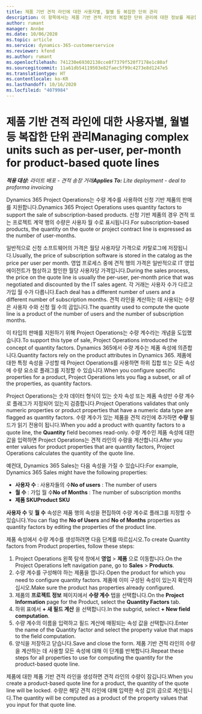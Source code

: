 ```yaml
---
title: 제품 기반 견적 라인에 대한 사용자별, 월별 등 복잡한 단위 관리
description: 이 항목에서는 제품 기반 견적 라인의 복잡한 단위 관리에 대한 정보를 제공합니다.
author: rumant
manager: Annbe
ms.date: 10/06/2020
ms.topic: article
ms.service: dynamics-365-customerservice
ms.reviewer: kfend
ms.author: rumant
ms.openlocfilehash: 741230e69302138cce8f7379f520f7178e1c80af
ms.sourcegitcommit: 11a61db54119503e82faec5f99c4273e8d1247e5
ms.translationtype: HT
ms.contentlocale: ko-KR
ms.lasthandoff: 10/16/2020
ms.locfileid: "4079984"
---
```

# <a name="managing-complex-units-such-as-per-user-per-month-for-product-based-quote-lines"></a><span data-ttu-id="72f02-103">제품 기반 견적 라인에 대한 사용자별, 월별 등 복잡한 단위 관리</span><span class="sxs-lookup"><span data-stu-id="72f02-103">Managing complex units such as per-user, per-month for product-based quote lines</span></span>

<span data-ttu-id="72f02-104">_**적용 대상:** 라이트 배포 - 견적 송장 거래_</span><span class="sxs-lookup"><span data-stu-id="72f02-104">_**Applies To:** Lite deployment - deal to proforma invoicing_</span></span>

<span data-ttu-id="72f02-105">Dynamics 365 Project Operations는 수량 계수를 사용하여 신청 기반 제품의 판매를 지원합니다.</span><span class="sxs-lookup"><span data-stu-id="72f02-105">Dynamics 365 Project Operations uses quantity factors to support the sale of subscription-based products.</span></span> <span data-ttu-id="72f02-106">신청 기반 제품의 경우 견적 또는 프로젝트 계약 행의 수량은 사용자 월 수로 표시됩니다.</span><span class="sxs-lookup"><span data-stu-id="72f02-106">For subscription-based products, the quantity on the quote or project contract line is expressed as the number of user-months.</span></span>

<span data-ttu-id="72f02-107">일반적으로 신청 소프트웨어의 가격은 월당 사용자당 가격으로 카탈로그에 저장됩니다.</span><span class="sxs-lookup"><span data-stu-id="72f02-107">Usually, the price of subscription software is stored in the catalog as the price per user per month.</span></span> <span data-ttu-id="72f02-108">영업 프로세스 중에 견적 행의 가격은 일반적으로 IT 영업 에이전트가 협상하고 할인한 월당 사용자당 가격입니다.</span><span class="sxs-lookup"><span data-stu-id="72f02-108">During the sales process, the price on the quote line is usually the per-user, per-month price that was negotiated and discounted by the IT sales agent.</span></span> <span data-ttu-id="72f02-109">각 거래는 사용자 수가 다르고 가입 월 수가 다릅니다.</span><span class="sxs-lookup"><span data-stu-id="72f02-109">Each deal has a different number of users and a different number of subscription months.</span></span> <span data-ttu-id="72f02-110">견적 라인을 계산하는 데 사용되는 수량은 사용자 수와 신청 월 수의 곱입니다.</span><span class="sxs-lookup"><span data-stu-id="72f02-110">The quantity used to compute the quote line is a product of the number of users and the number of subscription months.</span></span>

<span data-ttu-id="72f02-111">이 타입의 판매를 지원하기 위해 Project Operations는 수량 계수라는 개념을 도입했습니다.</span><span class="sxs-lookup"><span data-stu-id="72f02-111">To support this type of sale, Project Operations introduced the concept of quantity factors.</span></span> <span data-ttu-id="72f02-112">Dynamics 365에서 수량 계수는 제품 속성에 의존합니다.</span><span class="sxs-lookup"><span data-stu-id="72f02-112">Quantity factors rely on the product attributes in Dynamics 365.</span></span> <span data-ttu-id="72f02-113">제품에 대한 특정 속성을 구성할 때 Project Operations를 사용하면 하위 집합 또는 모든 속성에 수량 요소로 플래그를 지정할 수 있습니다.</span><span class="sxs-lookup"><span data-stu-id="72f02-113">When you configure specific properties for a product, Project Operations lets you flag a subset, or all of the properties, as quantity factors.</span></span>

<span data-ttu-id="72f02-114">Project Operations는 숫자 데이터 형식이 있는 숫자 속성 또는 제품 속성만 수량 계수로 플래그가 지정되어 있는지 검증합니다.</span><span class="sxs-lookup"><span data-stu-id="72f02-114">Project Operations validates that only numeric properties or product properties that have a numeric data type are flagged as quantity factors.</span></span> <span data-ttu-id="72f02-115">수량 계수가 있는 제품을 견적 라인에 추가하면 **수량** 필드가 읽기 전용이 됩니다.</span><span class="sxs-lookup"><span data-stu-id="72f02-115">When you add a product with quantity factors to a quote line, the **Quantity** field becomes read-only.</span></span> <span data-ttu-id="72f02-116">수량 계수인 제품 속성에 대한 값을 입력하면 Project Operations는 견적 라인의 수량을 계산합니다.</span><span class="sxs-lookup"><span data-stu-id="72f02-116">After you enter values for product properties that are quantity factors, Project Operations calculates the quantity of the quote line.</span></span>

<span data-ttu-id="72f02-117">예컨대, Dynamics 365 Sales는 다음 속성을 가질 수 있습니다:</span><span class="sxs-lookup"><span data-stu-id="72f02-117">For example, Dynamics 365 Sales might have the following properties:</span></span>

- <span data-ttu-id="72f02-118">**사용자 수** : 사용자들의 수</span><span class="sxs-lookup"><span data-stu-id="72f02-118">**No of users** : The number of users</span></span>
- <span data-ttu-id="72f02-119">**월 수** : 가입 월 수</span><span class="sxs-lookup"><span data-stu-id="72f02-119">**No of Months** : The number of subscription months</span></span>
- <span data-ttu-id="72f02-120">**제품 SKU**</span><span class="sxs-lookup"><span data-stu-id="72f02-120">**Product SKU**</span></span>

<span data-ttu-id="72f02-121">**사용자 수** 및 **월 수** 속성은 제품 행의 속성을 편집하여 수량 계수로 플래그를 지정할 수 있습니다.</span><span class="sxs-lookup"><span data-stu-id="72f02-121">You can flag the **No of Users** and **No of Months** properties as quantity factors by editing the properties of the product line.</span></span>

<span data-ttu-id="72f02-122">제품 속성에서 수량 계수를 생성하려면 다음 단계를 따르십시오.</span><span class="sxs-lookup"><span data-stu-id="72f02-122">To create Quantity factors from Product properties, follow these steps:</span></span>

1. <span data-ttu-id="72f02-123">Project Operations 왼쪽 탐색 창에서 **영업** > **제품** 으로 이동합니다.</span><span class="sxs-lookup"><span data-stu-id="72f02-123">On the Project Operations left navigation pane, go to **Sales** > **Products**.</span></span>
2. <span data-ttu-id="72f02-124">수량 계수를 구성해야 하는 제품을 엽니다.</span><span class="sxs-lookup"><span data-stu-id="72f02-124">Open the product for which you need to configure quantity factors.</span></span> <span data-ttu-id="72f02-125">제품에 이미 구성된 속성이 있는지 확인하십시오.</span><span class="sxs-lookup"><span data-stu-id="72f02-125">Make sure the product has properties already configured.</span></span>
3. <span data-ttu-id="72f02-126">제품의 **프로젝트 정보** 페이지에서 **수량 계수** 탭을 선택합니다.</span><span class="sxs-lookup"><span data-stu-id="72f02-126">On the **Project Information** page for the Product, select the **Quantity Factors** tab.</span></span>
4. <span data-ttu-id="72f02-127">하위 표에서 **+ 새 필드 계산** 을 선택합니다.</span><span class="sxs-lookup"><span data-stu-id="72f02-127">In the subgrid, select **+ New field computation**.</span></span>
5. <span data-ttu-id="72f02-128">수량 계수의 이름을 입력하고 필드 계산에 매핑되는 속성 값을 선택합니다.</span><span class="sxs-lookup"><span data-stu-id="72f02-128">Enter the name of the Quantity factor and select the property value that maps to the field computation.</span></span>
6. <span data-ttu-id="72f02-129">양식을 저장하고 닫습니다.</span><span class="sxs-lookup"><span data-stu-id="72f02-129">Save and close the form.</span></span> <span data-ttu-id="72f02-130">제품 기반 견적 라인의 수량을 계산하는 데 사용할 모든 속성에 대해 이 단계를 반복합니다.</span><span class="sxs-lookup"><span data-stu-id="72f02-130">Repeat these steps for all properties to use for computing the quantity for the product-based quote line.</span></span>

<span data-ttu-id="72f02-131">제품에 대한 제품 기반 견적 라인을 생성하면 견적 라인의 수량이 잠깁니다.</span><span class="sxs-lookup"><span data-stu-id="72f02-131">When you create a product-based quote line for a product, the quantity of the quote line will be locked.</span></span> <span data-ttu-id="72f02-132">수량은 해당 견적 라인에 대해 입력한 속성 값의 곱으로 계산됩니다.</span><span class="sxs-lookup"><span data-stu-id="72f02-132">The quantity will be computed as a product of the property values that you input for that quote line.</span></span>
